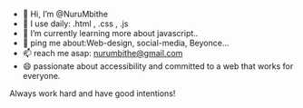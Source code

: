 - 👋 Hi, I’m @NuruMbithe
- 👀 I use daily: .html , .css , .js
- 🌱 I’m currently learning more about javascript..
- 💞️ ping me about:Web-design, social-media, Beyonce...
- 📫 reach me asap: nurumbithe@gmail.com
- 😄 passionate about accessibility and committed to a web that works for everyone.


Always work hard and have good intentions!
